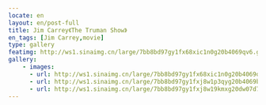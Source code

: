 ```yaml
---
locate: en
layout: en/post-full
title: Jim Carrey《The Truman Show》
en_tags: [Jim Carrey,movie]
type: gallery
featimg: http://ws1.sinaimg.cn/large/7bb8bd97gy1fx68xic1n0g20b4069qv6.gif
gallery:
    - images:
      - url: http://ws1.sinaimg.cn/large/7bb8bd97gy1fx68xic1n0g20b4069qv6.gif
      - url: http://ws1.sinaimg.cn/large/7bb8bd97gy1fxj8w1p3qyg20b4069b2b.gif
      - url: http://ws1.sinaimg.cn/large/7bb8bd97gy1fxj8w19kmxg20dw07d7wh.gif
---
```

